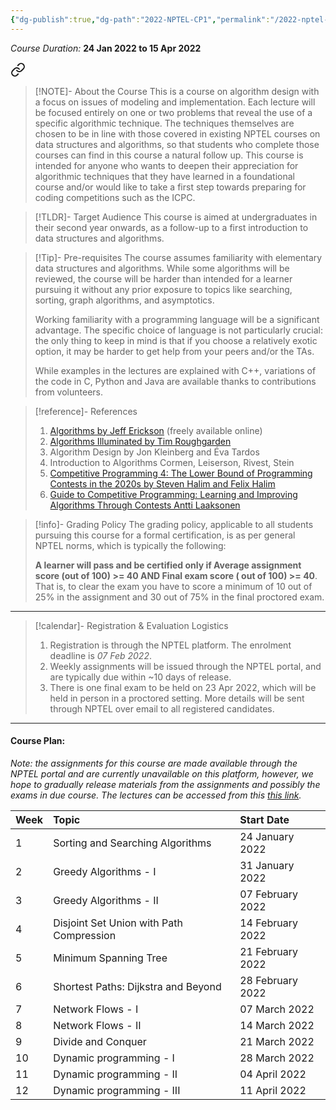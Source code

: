 ```yaml
---
{"dg-publish":true,"dg-path":"2022-NPTEL-CP1","permalink":"/2022-nptel-cp-1/","hide":true}
---
```



_Course Duration:_ **24 Jan 2022 to 15 Apr 2022**


<div class="transclusion internal-embed is-loaded"><a class="markdown-embed-link" href="/descriptions/nptel-cp/" aria-label="Open link"><svg xmlns="http://www.w3.org/2000/svg" width="24" height="24" viewBox="0 0 24 24" fill="none" stroke="currentColor" stroke-width="2" stroke-linecap="round" stroke-linejoin="round" class="svg-icon lucide-link"><path d="M10 13a5 5 0 0 0 7.54.54l3-3a5 5 0 0 0-7.07-7.07l-1.72 1.71"></path><path d="M14 11a5 5 0 0 0-7.54-.54l-3 3a5 5 0 0 0 7.07 7.07l1.71-1.71"></path></svg></a><div class="markdown-embed">




> [!NOTE]- About the Course
> This is a course on algorithm design with a focus on issues of modeling and implementation. Each lecture will be focused entirely on one or two problems that reveal the use of a specific algorithmic technique. The techniques themselves are chosen to be in line with those covered in existing NPTEL courses on data structures and algorithms, so that students who complete those courses can find in this course a natural follow up. This course is intended for anyone who wants to deepen their appreciation for algorithmic techniques that they have learned in a foundational course and/or would like to take a first step towards preparing for coding competitions such as the ICPC.

> [!TLDR]- Target Audience
> This course is aimed at undergraduates in their second year onwards, as a follow-up to a first introduction to data structures and algorithms.

> [!Tip]- Pre-requisites
> The course assumes familiarity with elementary data structures and algorithms. While some algorithms will be reviewed, the course will be harder than intended for a learner pursuing it without any prior exposure to topics like searching, sorting, graph algorithms, and asymptotics. 
> 
> Working familiarity with a programming language will be a significant advantage. The specific choice of language is not particularly crucial: the only thing to keep in mind is that if you choose a relatively exotic option, it may be harder to get help from your peers and/or the TAs. 
> 
> While examples in the lectures are explained with C++, variations of the code in C, Python and Java are available thanks to contributions from volunteers.

> [!reference]- References
> 1. [Algorithms by Jeff Erickson](https://jeffe.cs.illinois.edu/teaching/algorithms/) (freely available online) 
> 2. [Algorithms Illuminated by Tim Roughgarden](https://algorithmsilluminated.org/) 
> 3. Algorithm Design by Jon Kleinberg and Éva Tardos
> 4. Introduction to Algorithms Cormen, Leiserson, Rivest, Stein 
> 5. [Competitive Programming 4: The Lower Bound of Programming Contests in the 2020s by Steven Halim and Felix Halim](https://cpbook.net/)
> 6. [Guide to Competitive Programming: Learning and Improving Algorithms Through Contests Antti Laaksonen](https://link.springer.com/book/10.1007/978-3-031-61794-2)

> [!info]- Grading Policy
> The grading policy, applicable to all students pursuing this course for a formal certification, is as per general NPTEL norms, which is typically the following:
> 
> **A learner will pass and be certified only if Average assignment score (out of 100) >= 40 AND Final exam score ( out of 100) >= 40**. That is, to clear the exam you have to score a minimum of 10 out of 25% in the assignment and 30 out of 75% in the final proctored exam. 

---



</div></div>


> [!calendar]- Registration & Evaluation Logistics
> 
> 1. Registration is through the NPTEL platform. The enrolment deadline is _07 Feb 2022_.
> 2. Weekly assignments will be issued through the NPTEL portal, and are typically due within ~10 days of release.
> 3. There is one final exam to be held on 23 Apr 2022, which will be held in person in a proctored setting. More details will be sent through NPTEL over email to all registered candidates.

---
#### Course Plan: 

_Note: the assignments for this course are made available through the NPTEL portal and are currently unavailable on this platform, however, we hope to gradually release materials from the assignments and possibly the exams in due course. The lectures can be accessed from this [this link](https://archive.nptel.ac.in/courses/106/106/106106231)._

| Week | Topic                                                                          | Start Date        |
| ---- | :----------------------------------------------------------------------------- | :---------------- |
| 1    | Sorting and Searching Algorithms                                               | 24 January 2022   |
| 2    | Greedy Algorithms - I                                                          | 31 January 2022   |
| 3    | Greedy Algorithms - II                                                         | 07 February 2022  |
| 4    | Disjoint Set Union with Path Compression                                       | 14 February 2022  |
| 5    | Minimum Spanning Tree                                                          | 21 February 2022  |
| 6    | Shortest Paths: Dijkstra and Beyond                                            | 28 February 2022  |
| 7    | Network Flows - I                                                              | 07 March 2022     |
| 8    | Network Flows - II                                                             | 14 March 2022     |
| 9    | Divide and Conquer                                                             | 21 March 2022     |
| 10   | Dynamic programming - I                                                        | 28 March 2022     |
| 11   | Dynamic programming - II                                                       | 04 April 2022     |
| 12   | Dynamic programming - III                                                      | 11 April 2022     |


